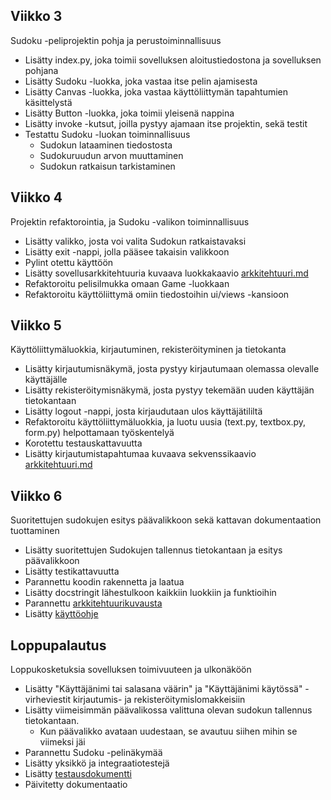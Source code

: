 ## Viikko 3

Sudoku -peliprojektin pohja ja perustoiminnallisuus

- Lisätty index.py, joka toimii sovelluksen aloitustiedostona ja sovelluksen pohjana
- Lisätty Sudoku -luokka, joka vastaa itse pelin ajamisesta
- Lisätty Canvas -luokka, joka vastaa käyttöliittymän tapahtumien käsittelystä
- Lisätty Button -luokka, joka toimii yleisenä nappina
- Lisätty invoke -kutsut, joilla pystyy ajamaan itse projektin, sekä testit
- Testattu Sudoku -luokan toiminnallisuus
  - Sudokun lataaminen tiedostosta
  - Sudokuruudun arvon muuttaminen
  - Sudokun ratkaisun tarkistaminen

## Viikko 4

Projektin refaktorointia, ja Sudoku -valikon toiminnallisuus

- Lisätty valikko, josta voi valita Sudokun ratkaistavaksi
- Lisätty exit -nappi, jolla pääsee takaisin valikkoon
- Pylint otettu käyttöön
- Lisätty sovellusarkkitehtuuria kuvaava luokkakaavio [arkkitehtuuri.md](arkkitehtuuri.md)
- Refaktoroitu pelisilmukka omaan Game -luokkaan
- Refaktoroitu käyttöliittymä omiin tiedostoihin ui/views -kansioon

## Viikko 5

Käyttöliittymäluokkia, kirjautuminen, rekisteröityminen ja tietokanta

- Lisätty kirjautumisnäkymä, josta pystyy kirjautumaan olemassa olevalle käyttäjälle
- Lisätty rekisteröitymisnäkymä, josta pystyy tekemään uuden käyttäjän tietokantaan
- Lisätty logout -nappi, josta kirjaudutaan ulos käyttäjätililtä
- Refaktoroitu käyttöliittymäluokkia, ja luotu uusia (text.py, textbox.py, form.py) helpottamaan työskentelyä
- Korotettu testauskattavuutta
- Lisätty kirjautumistapahtumaa kuvaava sekvenssikaavio [arkkitehtuuri.md](arkkitehtuuri.md)

## Viikko 6

Suoritettujen sudokujen esitys päävalikkoon sekä kattavan dokumentaation tuottaminen

- Lisätty suoritettujen Sudokujen tallennus tietokantaan ja esitys päävalikkoon
- Lisätty testikattavuutta
- Parannettu koodin rakennetta ja laatua
- Lisätty docstringit lähestulkoon kaikkiin luokkiin ja funktioihin
- Parannettu [arkkitehtuurikuvausta](arkkitehtuuri.md)
- Lisätty [käyttöohje](kayttoohje.md)

## Loppupalautus

Loppukosketuksia sovelluksen toimivuuteen ja ulkonäköön

- Lisätty "Käyttäjänimi tai salasana väärin" ja "Käyttäjänimi käytössä" -virheviestit kirjautumis- ja rekisteröitymislomakkeisiin
- Lisätty viimeisimmän päävalikossa valittuna olevan sudokun tallennus tietokantaan.
  - Kun päävalikko avataan uudestaan, se avautuu siihen mihin se viimeksi jäi
- Parannettu Sudoku -pelinäkymää
- Lisätty yksikkö ja integraatiotestejä
- Lisätty [testausdokumentti](testaus.md)
- Päivitetty dokumentaatio
